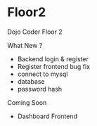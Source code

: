 # Floor2
Dojo Coder Floor 2

What New ?
- Backend login & register
- Register frontend bug fix
- connect to mysql
- database
- password hash

Coming Soon
- Dashboard Frontend
